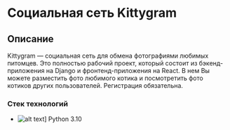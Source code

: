 # Социальная сеть Kittygram
## Описание
Kittygram — социальная сеть для обмена фотографиями любимых питомцев. Это полностью рабочий проект, который состоит из бэкенд-приложения на Django и фронтенд-приложения на React.
В нем Вы можете разместить фото любимого котика и посмотретить фото котиков других пользователей. Регистрация обязательна.
### Стек технологий
- ![alt text]([[http://url/to/img.png](https://avatars.mds.yandex.net/i?id=60e15b3c66776ca7aef8e10d24973df95e8d8905-9226182-images-thumbs&n=13))] Python 3.10
